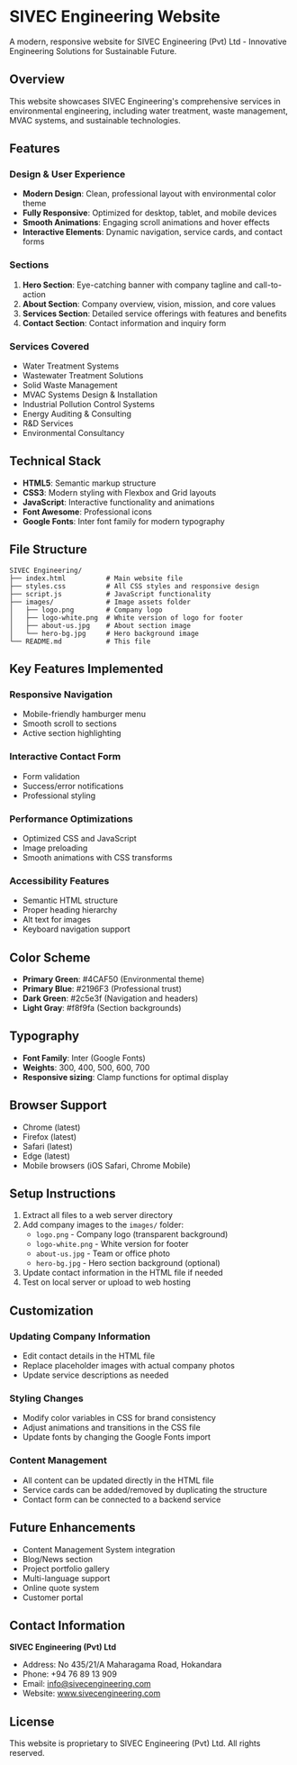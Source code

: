 # SIVEC Engineering Website

A modern, responsive website for SIVEC Engineering (Pvt) Ltd - Innovative Engineering Solutions for Sustainable Future.

## Overview

This website showcases SIVEC Engineering's comprehensive services in environmental engineering, including water treatment, waste management, MVAC systems, and sustainable technologies.

## Features

### Design & User Experience
- **Modern Design**: Clean, professional layout with environmental color theme
- **Fully Responsive**: Optimized for desktop, tablet, and mobile devices
- **Smooth Animations**: Engaging scroll animations and hover effects
- **Interactive Elements**: Dynamic navigation, service cards, and contact forms

### Sections
1. **Hero Section**: Eye-catching banner with company tagline and call-to-action
2. **About Section**: Company overview, vision, mission, and core values
3. **Services Section**: Detailed service offerings with features and benefits
4. **Contact Section**: Contact information and inquiry form

### Services Covered
- Water Treatment Systems
- Wastewater Treatment Solutions
- Solid Waste Management
- MVAC Systems Design & Installation
- Industrial Pollution Control Systems
- Energy Auditing & Consulting
- R&D Services
- Environmental Consultancy

## Technical Stack

- **HTML5**: Semantic markup structure
- **CSS3**: Modern styling with Flexbox and Grid layouts
- **JavaScript**: Interactive functionality and animations
- **Font Awesome**: Professional icons
- **Google Fonts**: Inter font family for modern typography

## File Structure

```
SIVEC Engineering/
├── index.html          # Main website file
├── styles.css          # All CSS styles and responsive design
├── script.js           # JavaScript functionality
├── images/             # Image assets folder
│   ├── logo.png        # Company logo
│   ├── logo-white.png  # White version of logo for footer
│   ├── about-us.jpg    # About section image
│   └── hero-bg.jpg     # Hero background image
└── README.md           # This file
```

## Key Features Implemented

### Responsive Navigation
- Mobile-friendly hamburger menu
- Smooth scroll to sections
- Active section highlighting

### Interactive Contact Form
- Form validation
- Success/error notifications
- Professional styling

### Performance Optimizations
- Optimized CSS and JavaScript
- Image preloading
- Smooth animations with CSS transforms

### Accessibility Features
- Semantic HTML structure
- Proper heading hierarchy
- Alt text for images
- Keyboard navigation support

## Color Scheme

- **Primary Green**: #4CAF50 (Environmental theme)
- **Primary Blue**: #2196F3 (Professional trust)
- **Dark Green**: #2c5e3f (Navigation and headers)
- **Light Gray**: #f8f9fa (Section backgrounds)

## Typography

- **Font Family**: Inter (Google Fonts)
- **Weights**: 300, 400, 500, 600, 700
- **Responsive sizing**: Clamp functions for optimal display

## Browser Support

- Chrome (latest)
- Firefox (latest)
- Safari (latest)
- Edge (latest)
- Mobile browsers (iOS Safari, Chrome Mobile)

## Setup Instructions

1. Extract all files to a web server directory
2. Add company images to the `images/` folder:
   - `logo.png` - Company logo (transparent background)
   - `logo-white.png` - White version for footer
   - `about-us.jpg` - Team or office photo
   - `hero-bg.jpg` - Hero section background (optional)
3. Update contact information in the HTML file if needed
4. Test on local server or upload to web hosting

## Customization

### Updating Company Information
- Edit contact details in the HTML file
- Replace placeholder images with actual company photos
- Update service descriptions as needed

### Styling Changes
- Modify color variables in CSS for brand consistency
- Adjust animations and transitions in the CSS file
- Update fonts by changing the Google Fonts import

### Content Management
- All content can be updated directly in the HTML file
- Service cards can be added/removed by duplicating the structure
- Contact form can be connected to a backend service

## Future Enhancements

- Content Management System integration
- Blog/News section
- Project portfolio gallery
- Multi-language support
- Online quote system
- Customer portal

## Contact Information

**SIVEC Engineering (Pvt) Ltd**
- Address: No 435/21/A Maharagama Road, Hokandara
- Phone: +94 76 89 13 909
- Email: info@sivecengineering.com
- Website: www.sivecengineering.com

## License

This website is proprietary to SIVEC Engineering (Pvt) Ltd. All rights reserved.